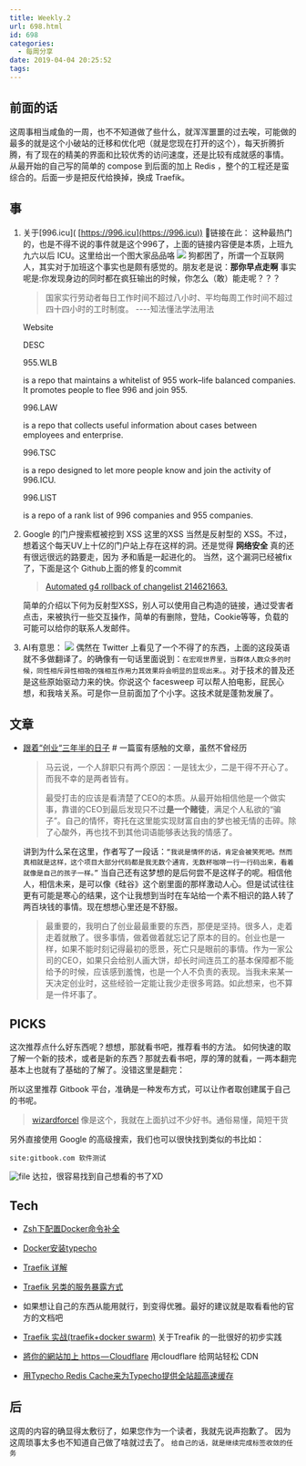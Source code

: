 ```yaml
---
title: Weekly.2
url: 698.html
id: 698
categories:
  - 每周分享
date: 2019-04-04 20:25:52
tags:
---
```


前面的话
----

这周事相当咸鱼的一周，也不不知道做了些什么，就浑浑噩噩的过去唉，可能做的最多的就是这个小破站的迁移和优化吧（就是您现在打开的这个），每天折腾折腾，有了现在的精美的界面和比较优秀的访问速度，还是比较有成就感的事情。 从最开始的自己写的简单的 compose 到后面的加上 Redis ，整个的工程还是蛮综合的。后面一步是把反代给换掉，换成 Traefik。

事
-

1.  关于\[996.icu\]( [https://996.icu](https://996.icu)) 🤺链接在此： 这种最热门的，也是不得不说的事件就是这个996了，上面的链接内容便是本质，上班九九六以后 ICU。这里给出一个图大家品品咯 ![](/wp-content/uploads/2019/04/B8C4XF4ZMA9FKSPQVAK.jpg) 狗都困了，所谓一个互联网人，其实对于加班这个事实也是颇有感觉的。朋友老是说：**那你早点走啊** 事实呢是:你发现身边的同时都在疯狂输出的时候，你怎么（敢）能走呢？？？
    
    > 国家实行劳动者每日工作时间不超过八小时、平均每周工作时间不超过四十四小时的工时制度。 ----知法懂法学法用法
    
    Website
    
    DESC
    
    955.WLB
    
    is a repo that maintains a whitelist of 955 work–life balanced companies. It promotes people to flee 996 and join 955.
    
    996.LAW
    
    is a repo that collects useful information about cases between employees and enterprise.
    
    996.TSC
    
    is a repo designed to let more people know and join the activity of 996.ICU.
    
    996.LIST
    
    is a repo of a rank list of 996 companies and 955 companies.
    
2.  Google 的门户搜索框被挖到 XSS 这里的XSS 当然是反射型的 XSS。不过，想着这个每天UV上十亿的门户站上存在这样的洞。还是觉得 **网络安全** 真的还有很远很远的路要走，因为 矛和盾是一起进化的。 当然，这个漏洞已经被fix了，下面是这个 Github上面的修复的commit
    
    > [Automated g4 rollback of changelist 214621663.](https://github.com/google/closure-library/commit/c79ab48e8e962fee57e68739c00e16b9934c0ffa "Automated g4 rollback of changelist 214621663.")
    
    简单的介绍以下何为反射型XSS，别人可以使用自己构造的链接，通过受害者点击，来被执行一些交互操作，简单的有删除，登陆，Cookie等等，负载的可能可以给你的联系人发邮件。
    
3.  AI有意思： ![](/wp-content/uploads/2019/04/MTSL7TJG31S269Z76HW-1-300x208.png) 偶然在 Twitter 上看见了一个不得了的东西，上面的这段英语就不多做翻译了。的确像有一句话里面说到：`在宏观世界里，当群体人数众多的时候，同性相斥异性相吸的强相互作用力其效果将会明显的显现出来。`。对于技术的普及还是这些原始驱动力来的快。你说这个 facesweep 可以帮人拍电影，屁民心想，和我啥关系。可是你一旦前面加了个小字。这技术就是蓬勃发展了。

文章
--

*   [跟着“创业“三年半的日子](https://pjf.name/blogs/three-years-life-in-startup-company.html) # 一篇蛮有感触的文章，虽然不曾经历
    
    > 马云说，一个人辞职只有两个原因：一是钱太少，二是干得不开心了。而我不幸的是两者皆有。
    > 
    > 最受打击的应该是看清楚了CEO的本质。从最开始相信他是一个做实事，靠谱的CEO到最后发现只不过**是一个赌徒**，满足个人私欲的“骗子”。自己的情怀，寄托在这里能实现财富自由的梦也被无情的击碎。除了心酸外，再也找不到其他词语能够表达我的情感了。
    
    讲到为什么呆在这里，作者写了一段话：`“我说是情怀的话，肯定会被笑死吧。然而真相就是这样，这个项目大部分代码都是我无数个通宵，无数杯咖啡一行一行码出来，看着就像是自己的孩子一样。”` 当自己还有这梦想的是后何尝不是这样子的呢。相信他人，相信未来，是可以像《硅谷》这个剧里面的那样激动人心。但是试试往往更有可能是寒心的结果，这个让我想到当时在车站给一个素不相识的路人转了两百块钱的事情。现在想想心里还是不舒服。
    
    > 最重要的，我明白了创业最最重要的东西，那便是坚持。很多人，走着走着就散了。很多事情，做着做着就忘记了原本的目的。创业也是一样，如果不能时刻记得最初的愿景，死亡只是眼前的事情。作为一家公司的CEO，如果只会给别人画大饼，却长时间连员工的基本保障都不能给予的时候，应该感到羞愧，也是一个人不负责的表现。当我未来某一天决定创业时，这些经验一定能让我少走很多弯路。如此想来，也不算是一件坏事了。
    

PICKS
-----

这次推荐点什么好东西呢？想想，那就看书吧，推荐看书的方法。 如何快速的取了解一个新的技术，或者是新的东西？那就去看书吧，厚的薄的就看，一两本翻完基本上也就有了基础的了解了。没错这里是翻完：

所以这里推荐 Gitbook 平台，准确是一种发布方式，可以让作者取创建属于自己的书呢。

> [wizardforcel](https://legacy.gitbook.com/@wizardforcel) 像是这个，我就在上面扒过不少好书。通俗易懂，简短干货

另外直接使用 Google 的高级搜索，我们也可以很快找到类似的书比如：

    site:gitbook.com 软件测试

![file](/wp-content/uploads/2019/04/image-1554380538995.png) 达拉，很容易找到自己想看的书了XD

Tech
----

*   [Zsh下配置Docker命令补全](https://escapelife.github.io/posts/1c151aac.html)
    
*   [Docker安装typecho](https://pjf.name/blogs/install-typecho-by-docker.html)
    
*   [Traefik 详解](https://my.oschina.net/guol/blog/2209678)
    
*   [Traefik 另类的服务暴露方式](https://mritd.me/2018/05/24/kubernetes-traefik-service-exposure/)
    
*   如果想让自己的东西从能用就行，到变得优雅。最好的建议就是取看看他的官方的文档吧
    
*   [Traefik 实战(traefik+docker swarm)](https://my.oschina.net/guol/blog/1942373) 关于Treafik 的一批很好的初步实践
    
*   [將你的網站加上 https — Cloudflare](https://medium.com/tool-s/%E5%B0%87%E4%BD%A0%E7%9A%84%E7%B6%B2%E7%AB%99%E5%8A%A0%E4%B8%8A-https-cloudflare-6569f5365c7d) 用cloudflare 给网站轻松 CDN
    
*   [用Typecho Redis Cache来为Typecho提供全站超高速缓存](http://ju.outofmemory.cn/entry/336117)

后
-

这周的内容的确显得太敷衍了，如果您作为一个读者，我就先说声抱歉了。 因为这周琐事太多也不知道自己做了啥就过去了。 `给自己的话，就是继续完成标签收敛的任务`